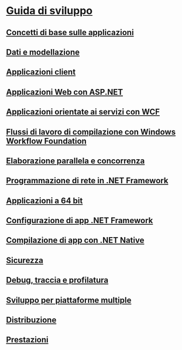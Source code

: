 # [Guida di sviluppo](development-guide.md)
## [Concetti di base sulle applicazioni](../standard/application-essentials.md)
## [Dati e modellazione](data/index.md)
## [Applicazioni client](develop-client-apps.md)
## [Applicazioni Web con ASP.NET](develop-web-apps-with-aspnet.md)
## [Applicazioni orientate ai servizi con WCF](windows-services/index.md)
## [Flussi di lavoro di compilazione con Windows Workflow Foundation](windows-workflow-foundation/index.md)
## [Elaborazione parallela e concorrenza](../standard/parallel-processing-and-concurrency.md)
## [Programmazione di rete in .NET Framework](network-programming/index.md)
## [Applicazioni a 64 bit](64-bit-apps.md)
## [Configurazione di app .NET Framework](configure-apps/index.md)
## [Compilazione di app con .NET Native](net-native/index.md)
## [Sicurezza](../standard/security/index.md)
## [Debug, traccia e profilatura](debug-trace-profile/index.md)
## [Sviluppo per piattaforme multiple](../standard/cross-platform/index.md)
## [Distribuzione](deployment/index.md)
## [Prestazioni](performance/index.md)
